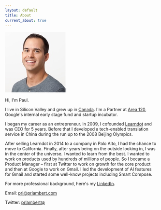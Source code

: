 ```yaml
---
layout: default
title: About
current_about: true
---
```


![Headshot](/images/Paul-headshot-compressed.jpg)

Hi, I'm Paul. 

I live in Silicon Valley and grew up in <a href="https://en.wikipedia.org/wiki/Calgary">Canada</a>. I'm a Partner at <a href="https://area120.google.com/">Area 120</a>, Google's internal early stage fund and startup incubator. 

I began my career as an entrepreneur. In 2009, I cofounded <a href="https://www.learndot.com/">Learndot</a> and was CEO for 5 years. Before that I developed a tech-enabled translation service in China during the run up to the 2008 Beijing Olympics. 

After selling Learndot in 2014 to a company in Palo Alto, I had the chance to move to California. Finally, after years being on the outside looking in, I was in the center of the universe. I wanted to learn from the best. I wanted to work on products used by hundreds of millions of people. So I became a Product Manager – first at Twitter to work on growth for the core product and then at Google to work on Gmail. I led the development of AI features for Gmail and started some well-know projects including Smart Compose. 

For more professional background, here's my <a href="https://www.linkedin.com/in/paulrolandlambert/">LinkedIn</a>. 

Email: <a href="mailto:prl@prlambert.com">prl@prlambert.com</a>

Twitter: <a href="https://twitter.com/prlambert">prlambert@</a>
